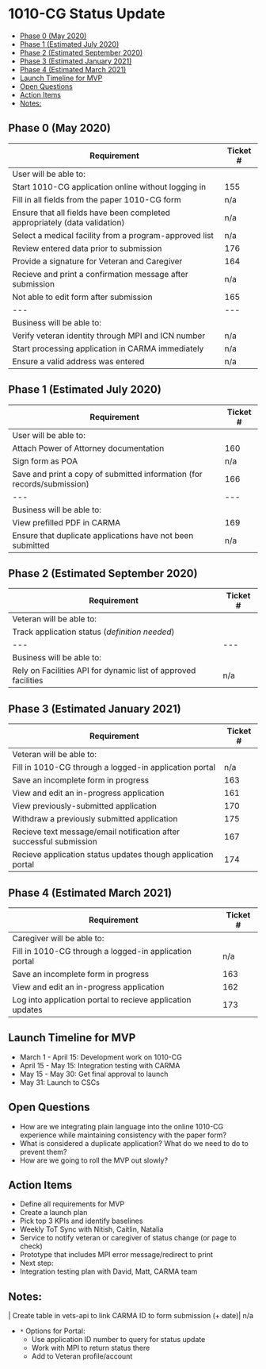 # 1010-CG Status Update

- [Phase 0 (May 2020)](#phase-0-may-2020)
- [Phase 1 (Estimated July 2020)](#phase-1-estimated-july-2020)
- [Phase 2 (Estimated September 2020)](#phase-2-estimated-september-2020)
- [Phase 3 (Estimated January 2021)](#phase-3-estimated-january-2021)
- [Phase 4 (Estimated March 2021)](#phase-4-estimated-march-2021)
- [Launch Timeline for MVP](#launch-timeline-for-mvp)
- [Open Questions](#open-questions)
- [Action Items](#action-items)
- [Notes:](#notes-)

## Phase 0 (May 2020)
| Requirement | Ticket # |
| --- | --- | 
| User will be able to: | 
| Start 1010-CG application online without logging in| 155|
| Fill in all fields from the paper 1010-CG form | n/a
| Ensure that all fields have been completed appropriately (data validation) | n/a
| Select a medical facility from a program-approved list | n/a
| Review entered data prior to submission | 176 |
| Provide a signature for Veteran and Caregiver | 164 |
| Recieve and print a confirmation message after submission | n/a
| Not able to edit form after submission| 165 |
| --- | --- | 
| Business will be able to: | 
| Verify veteran identity through MPI and ICN number | n/a
| Start processing application in CARMA immediately | n/a |
| Ensure a valid address was entered | n/a


## Phase 1 (Estimated July 2020)
| Requirement | Ticket # |
| --- | ---| 
| User will be able to: |
| Attach Power of Attorney documentation| 160|
| Sign form as POA| n/a |
| Save and print a copy of submitted information (for records/submission) | 166 |
| --- | ---| 
| Business will be able to: |
| View prefilled PDF in CARMA | 169 |
| Ensure that duplicate applications have not been submitted | n/a|

## Phase 2 (Estimated September 2020) 
| Requirement | Ticket # |
| --- | ---| 
| Veteran will be able to: |
| Track application status (_definition needed_)  |
| --- | ---| 
| Business will be able to: |
| Rely on Facilities API for dynamic list of approved facilities| n/a |


## Phase 3 (Estimated January 2021)
| Requirement | Ticket # |
| --- | ---| 
| Veteran will be able to: |
| Fill in 1010-CG through a logged-in application portal | n/a |
| Save an incomplete form in progress | 163 |
| View and edit an in-progress application| 161 |
| View previously-submitted  application| 170 |
| Withdraw a previously submitted application | 175|
| Recieve text message/email notification after successful submission | 167 |
| Recieve application status updates though application portal  | 174|

## Phase 4 (Estimated March 2021)
| Requirement | Ticket # |
| --- | ---| 
| Caregiver will be able to: |
| Fill in 1010-CG through a logged-in application portal | n/a |
| Save an incomplete form in progress | 163 |
| View and edit an in-progress application| 162 |
| Log into application portal to recieve application updates | 173 |



## Launch Timeline for MVP
- March 1 - April 15: Development work on 1010-CG 
- April 15 - May 15: Integration testing with CARMA
- May 15 - May 30: Get final approval to launch
- May 31: Launch to CSCs


## Open Questions
- How are we integrating plain language into the online 1010-CG experience while maintaining consistency with the paper form?
- What is considered a duplicate application? What do we need to do to prevent them?
- How are we going to roll the MVP out slowly?




## Action Items
- Define all requirements for MVP
- Create a launch plan
- Pick top 3 KPIs and identify baselines
- Weekly ToT Sync with Nitish, Caitlin, Natalia
- Service to notify veteran or caregiver of status change (or page to check)
- Prototype that includes MPI error message/redirect to print
- Next step: 
- Integration testing plan with David, Matt, CARMA team


## Notes:
| Create table in vets-api to link CARMA ID to form submission (+ date)| n/a
- `*` Options for Portal: 
  - Use application ID number to query for status update
  - Work with MPI to return status there
  - Add to Veteran profile/account

